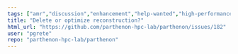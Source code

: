 ```yaml
---
tags: ["amr","discussion","enhancement","help-wanted","high-performance-computing","kokkos","parthenon","question"]
title: "Delete or optimize reconstruction?"
html_url: "https://github.com/parthenon-hpc-lab/parthenon/issues/182"
user: "pgrete"
repo: "parthenon-hpc-lab/parthenon"
---
```


